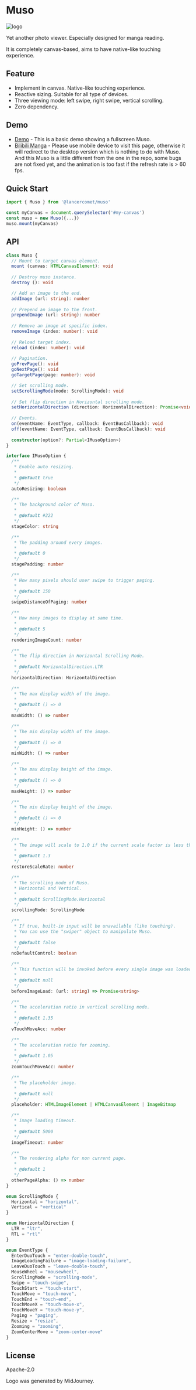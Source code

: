 # Muso

![logo](static/logo.png)

Yet another photo viewer. Especially designed for manga reading.

It is completely canvas-based, aims to have native-like touching experience.

## Feature

- Implement in canvas. Native-like touching experience.
- Reactive sizing. Suitable for all type of devices.
- Three viewing mode: left swipe, right swipe, vertical scrolling.
- Zero dependency.

## Demo

 - [Demo](https://lancercomet.github.io/Muso/) - This is a basic demo showing a fullscreen Muso. 
 - [Bilibili Manga](https://manga.bilibili.com/m/mc28201/463667) - Please use mobile device to visit this page, otherwise it will redirect to the desktop version which is nothing to do with Muso. And this Muso is a little different from the one in the repo, some bugs are not fixed yet, and the animation is too fast if the refresh rate is > 60 fps.

## Quick Start

```ts
import { Muso } from '@lancercomet/muso'

const myCanvas = document.querySelector('#my-canvas')
const muso = new Muso({...})
muso.mount(myCanvas)
```

## API

```ts
class Muso {
  // Mount to target canvas element.
  mount (canvas: HTMLCanvasElement): void
  
  // Destroy muso instance.
  destroy (): void

  // Add an image to the end.  
  addImage (url: string): number
  
  // Prepend an image to the front.
  prependImage (url: string): number
  
  // Remove an image at specific index.
  removeImage (index: number): void
  
  // Reload target index.
  reload (index: number): void
  
  // Pagination.
  goPrevPage(): void
  goNextPage(): void
  goTargetPage(page: number): void

  // Set scrolling mode.
  setScrollingMode(mode: ScrollingMode): void
  
  // Set flip direction in Horizontal scrolling mode.
  setHorizontalDirection (direction: HorizontalDirection): Promise<void>
  
  // Events.
  on(eventName: EventType, callback: EventBusCallback): void
  off(eventName: EventType, callback: EventBusCallback): void
  
  constructor(option?: Partial<IMusoOption>)
}
```

```ts
interface IMusoOption {
  /**
   * Enable auto resizing.
   * 
   * @default true
   */
  autoResizing: boolean

  /**
   * The background color of Muso.
   * 
   * @default #222
   */
  stageColor: string

  /**
   * The padding around every images.
   * 
   * @default 0
   */
  stagePadding: number

  /**
   * How many pixels should user swipe to trigger paging.
   * 
   * @default 150
   */
  swipeDistanceOfPaging: number

  /**
   * How many images to display at same time.
   * 
   * @default 5
   */
  renderingImageCount: number

  /**
   * The flip direction in Horizontal Scrolling Mode.
   * 
   * @default HorizontalDirection.LTR
   */
  horizontalDirection: HorizontalDirection

  /**
   * The max display width of the image.
   * 
   * @default () => 0
   */
  maxWidth: () => number

  /**
   * The min display width of the image.
   *
   * @default () => 0
   */
  minWidth: () => number

  /**
   * The max display height of the image.
   *
   * @default () => 0
   */
  maxHeight: () => number

  /**
   * The min display height of the image.
   *
   * @default () => 0
   */
  minHeight: () => number

  /**
   * The image will scale to 1.0 if the current scale factor is less than this value.
   * 
   * @default 1.3
   */
  restoreScaleRate: number

  /**
   * The scrolling mode of Muso.
   * Horizontal and Vertical.
   * 
   * @default ScrollingMode.Horizontal
   */
  scrollingMode: ScrollingMode

  /**
   * If true, built-in input will be unavailable (like touching).
   * You can use the "swiper" object to manipulate Muso.
   * 
   * @default false
   */
  noDefaultControl: boolean

  /**
   * This function will be invoked before every single image was loaded. 
   * 
   * @default null
   */
  beforeImageLoad: (url: string) => Promise<string>

  /**
   * The acceleration ratio in vertical scrolling mode.
   * 
   * @default 1.35
   */
  vTouchMoveAcc: number

  /**
   * The acceleration ratio for zooming.
   * 
   * @default 1.05
   */
  zoomTouchMoveAcc: number

  /**
   * The placeholder image.
   * 
   * @default null
   */
  placeholder: HTMLImageElement | HTMLCanvasElement | ImageBitmap

  /**
   * Image loading timeout.
   * 
   * @default 5000
   */
  imageTimeout: number

  /**
   * The rendering alpha for non current page.
   * 
   * @default 1
   */
  otherPageAlpha: () => number
}
```

```ts
enum ScrollingMode {
  Horizontal = "horizontal",
  Vertical = "vertical"
}

enum HorizontalDirection {
  LTR = "ltr",
  RTL = "rtl"
}
```

```ts
enum EventType {
  EnterDuoTouch = "enter-double-touch",
  ImageLoadingFailure = "image-loading-failure",
  LeaveDuoTouch = "leave-double-touch",
  MouseWheel = "mousewheel",
  ScrollingMode = "scrolling-mode",
  Swipe = "touch-swipe",
  TouchStart = "touch-start",
  TouchMove = "touch-move",
  TouchEnd = "touch-end",
  TouchMoveX = "touch-move-x",
  TouchMoveY = "touch-move-y",
  Paging = "paging",
  Resize = "resize",
  Zooming = "zooming",
  ZoomCenterMove = "zoom-center-move"
}
```

## License

Apache-2.0

Logo was generated by MidJourney.
